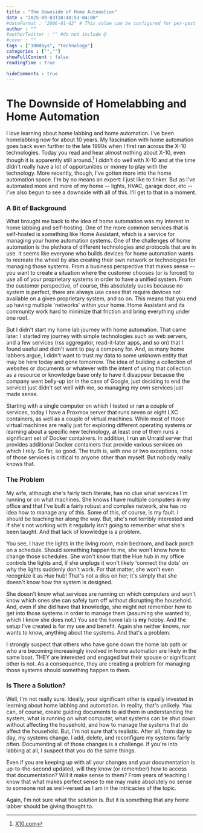 ```yaml
---
title : "The Downside of Home Automation"
date : "2025-09-03T10:48:53-04:00"
#dateFormat : "2006-01-02" # This value can be configured for per-post date formatting
author : ""
#authorTwitter : "" #do not include @
#cover : ""
tags : ["100days", "technology"]
categories : ["",""]
showFullContent : false
readingTime : true

hideComments : true
---
```

# The Downside of Homelabbing and Home Automation


I love learning about home labbing and home automation. I've been homelabbing now for about 10 years.  My fascination with home automation goes back even further to the late 1990s when I first ran across the X-10 technologies. Today you read and hear almost nothing about X-10, even though it is apparently still around.[^1] I didn't do well with X-10 and at the time didn't really have a lot of opportunities or money to play with the technology. More recently, though, I've gotten more into the home automation space. I'm by no means an expert: I just like to tinker. But as I've automated more and more of my home -- lights, HVAC, garage door, etc -- I've also begun to see a downside with all of this. I'll get to that in a moment.
### A Bit of Background

What brought me back to the idea of home automation was my interest in home labbing and self-hosting. One of the more common services that is self-hosted is something like Home Assistant, which is a service for managing your home automation systems. One of the challenges of home automation is the plethora of different technologies and protocols that are in use. It seems like everyone who builds devices for home automation wants to recreate the wheel by also creating their own network or technologies for managing those systems.  From a business perspective that makes sense -- you want to create a situation where the customer chooses (or is forced) to use all of your proprietary systems in order to have a unified system. From the customer perspective, of course, this absolutely sucks because no system is perfect, there are always use cases that require devices not available on a given proprietary system, and so on.  This means that you end up having multiple 'networks' within your home. Home Assistant and its community work hard to minimize that friction and bring everything under one roof.

But I didn't start my home lab journey with home automation. That came later. I started my journey with simple technologies such as web servers, and a few services (rss aggregator, read-it-later apps, and so on) that I found useful and didn't want to pay a company for.  And, as many home labbers argue, I didn't want to trust my data to some unknown entity that may be here today and gone tomorrow. The idea of building a collection of websites or documents or whatever with the intent of using that collection as a resource or knowledge base only to have it disappear because the company went belly-up (or in the case of Google, just deciding to end the service) just didn't set well with me, so managing my own services just made sense.

Starting with a single computer on which I tested or ran a couple of services, today I have a Proxmox server that runs seven or eight LXC containers, as well as a couple of virtual machines. While most of those virtual machines are really just for exploring different operating systems or learning about a specific new technology, at least one of them runs a significant set of Docker containers.  In addition, I run an Unraid server that provides additional Docker containers that provide various services on which I rely. So far, so good.  The truth is, with one or two exceptions, none of those services is critical to anyone other than myself.  But nobody really knows that.

### The Problem

My wife, although she's fairly tech literate, has no clue what services I'm running or on what machines. She knows I have multiple computers in my office and that I've built a fairly robust and complex network, she has no idea how to manage any of this.  Some of this, of course, is my fault. I should be teaching her along the way. But, she's not terribly interested and if she's not working with it regularly isn't going to remember what she's been taught.  And that lack of knowledge is a problem.

You see, I have the lights in the living room, main bedroom, and back porch on a schedule. Should something happen to me, she won't know how to change those schedules. She won't know that the Hue hub in my office controls the lights and, if she unplugs it won't likely 'connect the dots' on why the lights suddenly don't work. For that matter, she won't even recognize it as Hue hub! That's not a diss on her; it's simply that she doesn't know how the system is designed.

She doesn't know what services are running on which computers and won't know which ones she can safely turn off without disrupting the household. And, even if she did have that knowledge, she might not remember how to get into those systems in order to manage them (assuming she wanted to, which I know she does not.) You see the home lab is **my** hobby.  And the setup I've created is for my use and benefit. Again she neither knows, nor wants to know, anything about the systems. And that's a problem.

I strongly suspect that others who have gone down the home lab path or who are becoming increasingly involved in home automation are likely in the same boat.  THEY are interested and engaged but their spouse or significant other is not. As a consequence, they are creating a problem for managing those systems should something happen to them. 

### Is There a Solution?

Well, I'm not really sure. Ideally, your significant other is equally invested in learning about home labbing and automation. In reality, that's unlikely. You can, of course, create guiding documents to aid them in understanding the system, what is running on what computer, what systems can be shut down without affecting the household, and how to manage the systems that do affect the household. But, I'm not sure that's realistic. After all, from day to day, my systems change. I add, delete, and reconfigure my systems fairly often. Documenting all of those changes is a challenge. If you're into labbing at all, I suspect that you do the same things. 

Even if you are keeping up with all your changes and your documentation is up-to-the-second updated, will they know (or remember) how to access that documentation? Will it make sense to them? From years of teaching I know that what makes perfect sense to me may make absolutely no sense to someone not as well-versed as I am in the intricacies of the topic.

Again, I'm not sure what the solution is. But it is something that any home labber should be giving thought to.


[^1]: [X10.com](https://x10.com)

